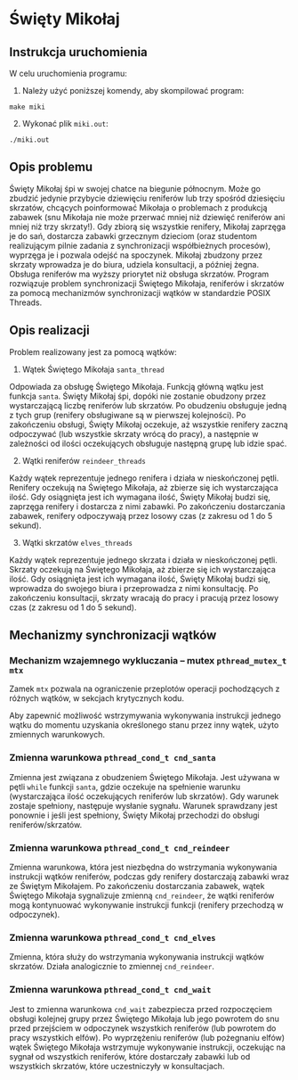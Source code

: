 # Święty Mikołaj

## Instrukcja uruchomienia

W celu uruchomienia programu:

1. Należy użyć poniższej komendy, aby skompilować program:

`make miki`

2. Wykonać plik `miki.out`:

`./miki.out`


## Opis problemu

Święty Mikołaj śpi w swojej chatce na biegunie północnym. Może go zbudzić jedynie przybycie dziewięciu reniferów lub trzy spośród dziesięciu skrzatów, chcących poinformować Mikołaja o problemach z produkcją zabawek (snu Mikołaja nie może przerwać mniej niż dziewięć reniferów ani mniej niż trzy skrzaty!). Gdy zbiorą się wszystkie renifery, Mikołaj zaprzęga je do sań, dostarcza zabawki grzecznym dzieciom (oraz studentom realizującym pilnie zadania z synchronizacji współbieżnych procesów), wyprzęga je i pozwala odejść na spoczynek. Mikołaj zbudzony przez skrzaty wprowadza je do biura, udziela konsultacji, a później żegna. Obsługa reniferów ma wyższy priorytet niż obsługa skrzatów.
Program rozwiązuje problem synchronizacji Świętego Mikołaja, reniferów i skrzatów za pomocą mechanizmów synchronizacji wątków w standardzie POSIX Threads.


## Opis realizacji

Problem realizowany jest za pomocą wątków: 

1. Wątek Świętego Mikołaja `santa_thread`

Odpowiada za obsługę Świętego Mikołaja. Funkcją główną wątku jest funkcja `santa`. Święty Mikołaj śpi, dopóki nie zostanie obudzony przez wystarczającą liczbę reniferów lub skrzatów. Po obudzeniu obsługuje jedną z tych grup (renifery obsługiwane są w pierwszej kolejności). Po zakończeniu obsługi, Święty Mikołaj oczekuje, aż wszystkie renifery zaczną odpoczywać (lub wszystkie skrzaty wrócą do pracy), a następnie w zależności od ilości oczekujących obsługuje następną grupę lub idzie spać.

2. Wątki reniferów `reindeer_threads`

Każdy wątek reprezentuje jednego renifera i działa w nieskończonej pętli. Renifery oczekują na Świętego Mikołaja, aż zbierze się ich wystarczająca ilość. Gdy osiągnięta jest ich wymagana ilość, Święty Mikołaj budzi się, zaprzęga renifery i dostarcza z nimi zabawki. Po zakończeniu dostarczania zabawek, renifery odpoczywają przez losowy czas (z zakresu od 1 do 5 sekund).

3. Wątki skrzatów `elves_threads`

Każdy wątek reprezentuje jednego skrzata i działa w nieskończonej pętli. Skrzaty oczekują na Świętego Mikołaja, aż zbierze się ich wystarczająca ilość. Gdy osiągnięta jest ich wymagana ilość, Święty Mikołaj budzi się, wprowadza do swojego biura i przeprowadza z nimi konsultację. Po zakończeniu konsultacji, skrzaty wracają do pracy i pracują przez losowy czas (z zakresu od 1 do 5 sekund).


## Mechanizmy synchronizacji wątków

### Mechanizm wzajemnego wykluczania – mutex `pthread_mutex_t mtx`

Zamek `mtx` pozwala na ograniczenie przeplotów operacji pochodzących z różnych wątków, w sekcjach krytycznych kodu. 

Aby zapewnić możliwość wstrzymywania wykonywania instrukcji jednego wątku do momentu uzyskania określonego stanu przez inny wątek, użyto zmiennych warunkowych.

### Zmienna warunkowa `pthread_cond_t cnd_santa`

Zmienna jest związana z obudzeniem Świętego Mikołaja. Jest używana w pętli `while` funkcji `santa`, gdzie oczekuje na spełnienie warunku (wystarczająca ilość oczekujących reniferów lub skrzatów). Gdy warunek zostaje spełniony, następuje wysłanie sygnału. Warunek sprawdzany jest ponownie i jeśli jest spełniony, Święty Mikołaj przechodzi do obsługi reniferów/skrzatów.

### Zmienna warunkowa `pthread_cond_t cnd_reindeer`

Zmienna warunkowa, która jest niezbędna do wstrzymania wykonywania instrukcji wątków reniferów, podczas gdy renifery dostarczają zabawki wraz ze Świętym Mikołajem. Po zakończeniu dostarczania zabawek, wątek Świętego Mikołaja sygnalizuje zmienną `cnd_reindeer`, że wątki reniferów mogą kontynuować wykonywanie instrukcji funkcji (renifery przechodzą w odpoczynek).

### Zmienna warunkowa `pthread_cond_t cnd_elves`

Zmienna, która służy do wstrzymania wykonywania instrukcji wątków skrzatów. Działa analogicznie to zmiennej `cnd_reindeer`.

### Zmienna warunkowa `pthread_cond_t cnd_wait`

Jest to zmienna warunkowa `cnd_wait` zabezpiecza przed rozpoczęciem obsługi kolejnej grupy przez Świętego Mikołaja lub jego powrotem do snu przed przejściem w odpoczynek wszystkich reniferów (lub powrotem do pracy wszystkich elfów). Po wyprzężeniu reniferów (lub pożegnaniu elfów) wątek Świętego Mikołaja wstrzymuje wykonywanie instrukcji, oczekując na sygnał od wszystkich reniferów, które dostarczały zabawki lub od wszystkich skrzatów, które uczestniczyły w konsultacjach.
